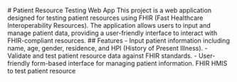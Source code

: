 
#   P a t i e n t   R e s o u r c e   T e s t i n g   W e b   A p p 
 
 T h i s   p r o j e c t   i s   a   w e b   a p p l i c a t i o n   d e s i g n e d   f o r   t e s t i n g   p a t i e n t   r e s o u r c e s   u s i n g   F H I R   ( F a s t   H e a l t h c a r e   I n t e r o p e r a b i l i t y   R e s o u r c e s ) .   T h e   a p p l i c a t i o n   a l l o w s   u s e r s   t o   i n p u t   a n d   m a n a g e   p a t i e n t   d a t a ,   p r o v i d i n g   a   u s e r - f r i e n d l y   i n t e r f a c e   t o   i n t e r a c t   w i t h   F H I R - c o m p l i a n t   r e s o u r c e s . 
 
 # #   F e a t u r e s 
 
 -   I n p u t   p a t i e n t   i n f o r m a t i o n   i n c l u d i n g   n a m e ,   a g e ,   g e n d e r ,   r e s i d e n c e ,   a n d   H P I   ( H i s t o r y   o f   P r e s e n t   I l l n e s s ) . 
 -   V a l i d a t e   a n d   t e s t   p a t i e n t   r e s o u r c e   d a t a   a g a i n s t   F H I R   s t a n d a r d s . 
 -   U s e r - f r i e n d l y   f o r m - b a s e d   i n t e r f a c e   f o r   m a n a g i n g   p a t i e n t   i n f o r m a t i o n . 
 
   F H I R   H M I S   t o   t e s t   p a t i e n t   r e s o u r c e 
 
 
